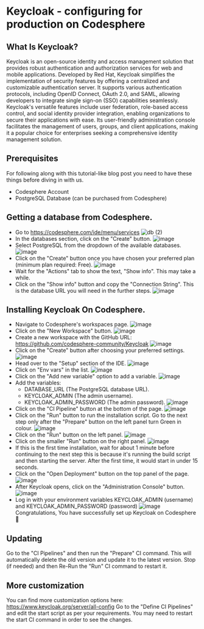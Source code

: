 # Keycloak - configuring for production on Codesphere

## What Is Keycloak?
Keycloak is an open-source identity and access management solution that provides robust authentication and authorization services for web and mobile applications. Developed by Red Hat, Keycloak simplifies the implementation of security features by offering a centralized and customizable authentication server. It supports various authentication protocols, including OpenID Connect, OAuth 2.0, and SAML, allowing developers to integrate single sign-on (SSO) capabilities seamlessly. Keycloak's versatile features include user federation, role-based access control, and social identity provider integration, enabling organizations to secure their applications with ease. Its user-friendly administration console facilitates the management of users, groups, and client applications, making it a popular choice for enterprises seeking a comprehensive identity management solution.

## Prerequisites
For following along with this tutorial-like blog post you need to have these things before diving in with us.

- Codesphere Account
- PostgreSQL Database (can be purchased from Codesphere)

## Getting a database from Codesphere.
- Go to https://codesphere.com/ide/menu/services
![db (2)](https://github.com/sancho1952007/templates/assets/73981314/52218ea4-a5b8-48e4-8d1f-62a5a7b1ea20)
- In the databases section, click on the "Create" button.
![image](https://github.com/sancho1952007/templates/assets/73981314/aaac0c17-0d33-4b0a-8777-fa3384777fa8)
- Select PostgreSQL from the dropdown of the available databases.
![image](https://github.com/sancho1952007/templates/assets/73981314/fc87e032-0fb7-4f0f-bb23-ef184169ead4)
- Click on the "Create" button once you have chosen your preferred plan (minimum plan required: Free).
![image](https://github.com/sancho1952007/templates/assets/73981314/9ff84fc7-7555-4c29-b5e4-c191c17b9d6c)
- Wait for the "Actions" tab to show the text, "Show info". This may take a while.
- Click on the "Show info" button and copy the "Connection String". This is the database URL you will need in the further steps.
![image](https://github.com/sancho1952007/templates/assets/73981314/e8244595-ada2-4c76-97b9-5c316cc36b53)

## Installing Keycloak On Codesphere.
- Navigate to Codesphere's workspaces page.
![image](https://github.com/sancho1952007/templates/assets/73981314/d0742822-1e63-4fa2-aa2d-3d24db250a42)
- Click on the "New Workspace" button.
![image](https://github.com/sancho1952007/templates/assets/73981314/f046f8c8-280b-4cee-bbda-2ada00fd3d25)
- Create a new workspace with the GitHub URL: https://github.com/codesphere-community/Keycloak
![image](https://github.com/sancho1952007/templates/assets/73981314/faaf6bda-8fcf-4f1d-8e72-0ee499b7f542)
- Click on the "Create" button after choosing your preferred settings.
![image](https://github.com/sancho1952007/templates/assets/73981314/da75d0b5-c935-40f2-a694-ddcf101847e1)
- Head over to the "Setup" section of the IDE.
![image](https://github.com/sancho1952007/templates/assets/73981314/ce506093-5ec2-46cd-a2ab-7c63b1b8e221)
- Click on "Env vars" in the list.
![image](https://github.com/sancho1952007/templates/assets/73981314/e7d1ace5-03dc-4253-851a-c2db079b6613)
- Click on the "Add new variable" option to add a variable.
![image](https://github.com/sancho1952007/templates/assets/73981314/1e4bdd0c-932e-4ec0-8e48-8aab642a99fd)
- Add the variables:
   - DATABASE_URL (The PostgreSQL database URL).
   - KEYCLOAK_ADMIN (The admin username).
   - KEYCLOAK_ADMIN_PASSWORD (The admin password).
     ![image](https://github.com/sancho1952007/templates/assets/73981314/6e1421d5-2f2f-4425-bfb1-e8506896ae89)
- Click on the "CI Pipeline" button at the bottom of the page.
![image](https://github.com/sancho1952007/templates/assets/73981314/d179a907-bd95-49fb-891a-73caad3bb9fc)
- Click on the "Run" button to run the installation script. Go to the next step only after the "Prepare" button on the left panel turn Green in colour.
![image](https://github.com/sancho1952007/templates/assets/73981314/39f5e634-0191-4d66-9778-f4360c929128)
- Click on the "Run" button on the left panel.
![image](https://github.com/sancho1952007/templates/assets/73981314/036b5d96-e510-411b-8c88-1144244ba702)
- Click on the smaller "Run" button on the right panel.
![image](https://github.com/sancho1952007/templates/assets/73981314/bd957656-6675-46b4-b832-e83b583f6d8f)
- If this is the first time installation, wait for about 1 minute before continuing to the next step this is because it's running the build script and then starting the server. After the first time, it would start in under 15 seconds.
- Click on the "Open Deployment" button on the top panel of the page.
![image](https://github.com/sancho1952007/templates/assets/73981314/34f732a7-1758-4663-903e-2974107dd559)
- After Keycloak opens, click on the "Administration Console" button.
![image](https://github.com/sancho1952007/templates/assets/73981314/600c6f4d-112b-4077-9a8f-d9271dc6f968)
- Log in with your environment variables KEYCLOAK_ADMIN (username) and KEYCLOAK_ADMIN_PASSWORD (password)
![image](https://github.com/sancho1952007/templates/assets/73981314/c793e8c6-2e05-4022-ab5f-e802f78fc32f)
Congratulations, You have successfully set up Keycloak on Codesphere 🎉

## Updating
Go to the "CI Pipelines" and then run the "Prepare" CI command. This will automatically delete the old version and update it to the latest version.
Stop (if needed) and then Re-Run the "Run" CI command to restart it.

## More customization
You can find more customization options here: https://www.keycloak.org/server/all-config
Go to the "Define CI Pipelines" and edit the start script as per your requirements.
You may need to restart the start CI command in order to see the changes.
